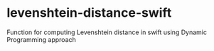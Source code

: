 # levenshtein-distance-swift
Function for computing Levenshtein distance in swift
using Dynamic Programming approach
